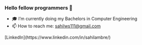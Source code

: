 ### Hello fellow programmers 👋

- 🎓 I’m currently doing my Bachelors in Computer Engineering 
- 📫 How to reach me: sahilws111@gmail.com
<!--
**sahilambre/sahilambre** is a ✨ _special_ ✨ repository because its `README.md` (this file) appears on your GitHub profile.

Here are some ideas to get you started:

- 🔭 I’m currently working on ...
- 🌱 I’m currently learning ...
- 👯 I’m looking to collaborate on ...
- 🤔 I’m looking for help with ...
- 💬 Ask me about ...

- 😄 Pronouns: ...
- ⚡ Fun fact: ...
--> [LinkedIn](https://www.linkedin.com/in/sahilambre/)

